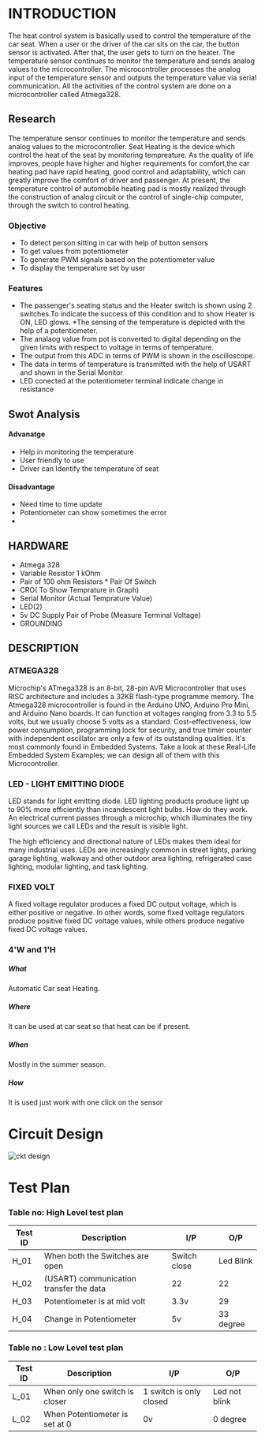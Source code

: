# INTRODUCTION 
The heat control system is basically used to control the temperature of the car seat. When a user or the driver of the car sits on the car, the button sensor is activated. After that, the user gets to turn on the heater. The temperature sensor continues to monitor the temperature and sends analog values to the microcontroller. The microcontroller processes the analog input of the temperature sensor and outputs the temperature value via serial communication. All the activities of the control system are done on a microcontroller called Atmega328.

## Research
 The temperature sensor continues to monitor the temperature and sends analog values to the microcontroller. Seat Heating is the device which control the heat of the seat by monitoring tempreature. As the quality of life improves, people have higher and higher requirements for comfort,the car heating pad have rapid heating, good control and adaptability, which can greatly improve the comfort of driver and passenger. At present, the temperature control of automobile heating pad is mostly realized through the construction of analog circuit or the control of single-chip computer, through the switch to control heating.
 
 ### Objective
 *  To detect person sitting in car with help of button sensors
 *  To get values from potentiometer
 *  To generate PWM signals based on the potentiometer value
 *  To display the temperature set by user
 ### Features
* The passenger's seating status and the Heater switch is shown using 2 switches.To indicate the success of this condition and to show Heater is ON, LED glows.
 *The sensing of the temperature is depicted with the help of a potentiometer.
* The analaog value from pot is converted to digital depending on the given limits with respect to voltage in terms of temperature.
* The output from this ADC in terms of PWM is shown in the oscilloscope.
* The data in terms of temperature is transmitted with the help of USART and shown in the Serial Monitor
* LED conected at the potentiometer terminal indicate change in resistance
## Swot Analysis 
#### Advanatge
* Help in monitoring the temperature 
* User friendly to use 
* Driver can Identify the temperature of seat
#### Disadvantage 
* Need time to time update 
* Potentiometer can show sometimes the error
* 
## HARDWARE

*	Atmega 328
*	Variable Resistor 1 kOhm
* Pair of 100 ohm Resistors	* Pair Of Switch
* CRO( To Show Temprature in Graph)
* Serial Monitor (Actual Temprature Value)
* LED(2)
* 5v DC Supply	Pair of Probe (Measure Terminal Voltage)
* GROUNDING

 ## DESCRIPTION 
### ATMEGA328
Microchip's ATmega328 is an 8-bit, 28-pin AVR Microcontroller that uses RISC architecture and includes a 32KB flash-type programme memory.
The Atmega328 microcontroller is found in the Arduino UNO, Arduino Pro Mini, and Arduino Nano boards.
It can function at voltages ranging from 3.3 to 5.5 volts, but we usually choose 5 volts as a standard.
Cost-effectiveness, low power consumption, programming lock for security, and true timer counter with independent oscillator are only a few of its outstanding qualities.
It's most commonly found in Embedded Systems. Take a look at these Real-Life Embedded System Examples; we can design all of them with this Microcontroller.
### LED - LIGHT EMITTING DIODE
LED stands for light emitting diode. LED lighting products produce light up to 90% more efficiently than incandescent light bulbs. How do they work. An electrical current passes through a microchip, which illuminates the tiny light sources we call LEDs and the result is visible light.

The high efficiency and directional nature of LEDs makes them ideal for many industrial uses. LEDs are increasingly common in street lights, parking garage lighting, walkway and other outdoor area lighting, refrigerated case lighting, modular lighting, and task lighting.

### FIXED VOLT
A fixed voltage regulator produces a fixed DC output voltage, which is either positive or negative. In other words, some fixed voltage regulators produce positive fixed DC voltage values, while others produce negative fixed DC voltage values.
 
### 4'W and 1'H
##### What 
Automatic Car  seat Heating.
##### Where
It can be used at car seat so that heat can be if present.
##### When
Mostly in the summer season.
##### How
It is used just work with one click on the sensor

# Circuit Design
![ckt design](https://user-images.githubusercontent.com/101061728/164390766-32f64462-ff8a-40a9-9688-3c644ea6f91e.PNG)
# Test Plan
### Table no: High Level test plan
| Test ID | Description |  I/P|  O/P|
| --- | --- | --- | ---- | 
| H_01 |  When both the Switches are open |Switch close|  Led Blink |
| H_02| (USART) communication transfer the data| 22  | 22 |
| H_03 | Potentiometer is at mid volt|3.3v   |29|
| H_04|Change in Potentiometer|5v| 33 degree| 


### Table no : Low Level test plan
| Test ID | Description | I/P|  O/P|
| --- | --- | --- | ---- |
| L_01 |  When only one switch is closer |1 switch is only closed| Led not blink|
| L_02| When Potentiometer is set at 0|0v |0 degree|
